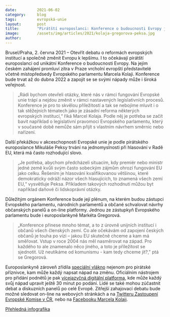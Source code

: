 ```yaml
---
date:         2021-06-02
category:     blog
tags:         evropská-unie
layout:       post
title:        "Pirátští europoslanci: Konference o budoucnosti Evropy je jedinečná šance na změnu. Zapojte se i vy"
image:        /assets/img/articles/2021/kolaja-gregorova-peksa.jpg
author:       
---
```


Brusel/Praha, 2. června 2021 – Otevřít debatu o reformách evropských institucí a společně změnit Evropu k lepšímu. I to očekávají pirátští europoslanci od unikátní Konference o budoucnosti Evropy. Na jejím českém zahájení promluví zítra v Praze vrcholní evropští představitelé včetně místopředsedy Evropského parlamentu Marcela Kolaji. Konference bude trvat až do dubna 2022 a zapojit se se svými nápady může i široká veřejnost.

> „Rádi bychom otevřeli otázky, které nás v rámci fungování Evropské unie trápí a nejdou změnit v rámci nastavených legislativních procesů. Konference je pro to skvělou příležitostí a tak se nebojíme mluvit i o tak stěžejních tématech jako je zásadní reforma některých evropských institucí,“ říká Marcel Kolaja. Podle něj je potřeba se začít bavit například o legislativní pravomoci Evropského parlamentu, který v současné době nemůže sám přijít s vlastním návrhem směrnic nebo nařízení.

Další překážkou v akceschopnosti Evropské unie je podle pirátského europoslance Mikuláše Peksy trvání na jednomyslnosti při hlasování v Radě EU, která má často rozhodující slovo. 

> „Je potřeba, abychom předcházeli situacím, kdy premiér nebo ministr jedné země kvůli svým často sobeckým zájmům ohrozí fungování EU jako celku. Řešením je hlasování kvalifikovanou většinou, které demokraticky odráží názor všech hlasujících, to znamená všech zemí EU,“ vysvětluje Peksa. Příkladem takových rozhodnutí můžou byt například daňové či lidskoprávní otázky.

Důležitým orgánem Konference bude její plénum, na kterém budou zástupci Evropského parlamentu, národních parlamentů a občané schvalovat návrhy občanských panelů a on-line platformy. Jednou ze zástupkyň Evropského parlamentu bude i europoslankyně Markéta Gregorová.

> „Konference přinese mnoho témat, a to z úrovně unijních institucí i občanů všech členských zemí. Co ale očekávám od zapojení českých občanů je touha po vizi – jakou EU skutečně chceme a kam má směřovat. Vstup v roce 2004 nás měl nasměrovat na západ. Pro každého to ale znamenalo něco jiného, a toto je příležitost se sjednotit. Už neutíkáme od komunismu - kam tedy chceme jít?," ptá se Gregorová.

Europoslankyně zároveň zřídila [speciální vlákno](https://forum.pirati.cz/viewtopic.php?f=374&t=57271) nejenom pro pirátské příznivce, kam může každý napsat nápad na změnu. Oficiálním nástrojem pro přidání podnětů je pak [vícejazyčná digitální platforma](https://futureu.europa.eu/processes), kde může každý svůj nápad upravit ještě 30 minut po podání. Lidé se také mohou zúčastnit debat a diskuzních panelů po celé Evropě. Zítřejší zahajovací debatu bude možné sledovat on-line na webových stránkách a na [Twitteru Zastoupení Evropské Komise v ČR](https://twitter.com/ZEK_Praha?fbclid=IwAR3Ckk86qSWHdmax1GBX4IC8R6PRl_Ve_alAvrVmBQCWiRcLx3lIzmn5kiE), nebo na [Facebooku Marcela Kolaji](https://www.facebook.com/PiratKolaja).

[Přehledná infografika](/assets/img/articles/2021/Konference_o_budoucnosti_Evropy.png)
